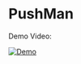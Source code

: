 # PushMan

Demo Video:

[![Demo](https://img.youtube.com/vi/LEKH6540FWQ/0.jpg)](https://www.youtube.com/watch?v=LEKH6540FWQ)